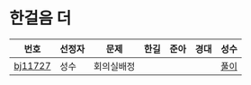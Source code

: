 # 한걸음 더 




|번호|선정자|문제|한길|준아|경대|성수|
|---|---|---|---|---|---|---|
|[bj11727](https://www.acmicpc.net/problem/1931)|성수|회의실배정||||[풀이](https://www.acmicpc.net/problem/1931)
